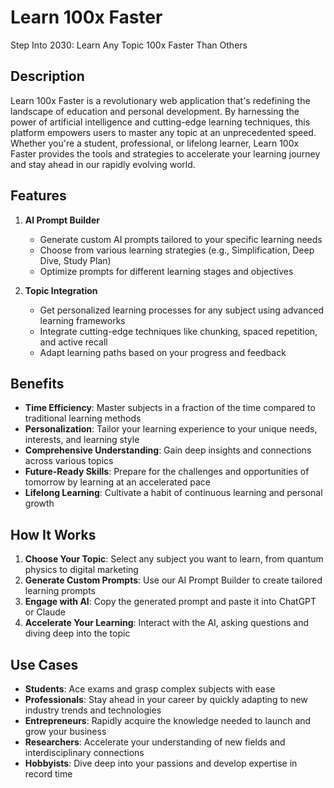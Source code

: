 # Learn 100x Faster

Step Into 2030: Learn Any Topic 100x Faster Than Others

## Description

Learn 100x Faster is a revolutionary web application that's redefining the landscape of education and personal development. By harnessing the power of artificial intelligence and cutting-edge learning techniques, this platform empowers users to master any topic at an unprecedented speed. Whether you're a student, professional, or lifelong learner, Learn 100x Faster provides the tools and strategies to accelerate your learning journey and stay ahead in our rapidly evolving world.

## Features

1. **AI Prompt Builder**
   - Generate custom AI prompts tailored to your specific learning needs
   - Choose from various learning strategies (e.g., Simplification, Deep Dive, Study Plan)
   - Optimize prompts for different learning stages and objectives

2. **Topic Integration**
   - Get personalized learning processes for any subject using advanced learning frameworks
   - Integrate cutting-edge techniques like chunking, spaced repetition, and active recall
   - Adapt learning paths based on your progress and feedback

## Benefits

- **Time Efficiency**: Master subjects in a fraction of the time compared to traditional learning methods
- **Personalization**: Tailor your learning experience to your unique needs, interests, and learning style
- **Comprehensive Understanding**: Gain deep insights and connections across various topics
- **Future-Ready Skills**: Prepare for the challenges and opportunities of tomorrow by learning at an accelerated pace
- **Lifelong Learning**: Cultivate a habit of continuous learning and personal growth

## How It Works

1. **Choose Your Topic**: Select any subject you want to learn, from quantum physics to digital marketing
2. **Generate Custom Prompts**: Use our AI Prompt Builder to create tailored learning prompts
3. **Engage with AI**: Copy the generated prompt and paste it into ChatGPT or Claude
4. **Accelerate Your Learning**: Interact with the AI, asking questions and diving deep into the topic

## Use Cases

- **Students**: Ace exams and grasp complex subjects with ease
- **Professionals**: Stay ahead in your career by quickly adapting to new industry trends and technologies
- **Entrepreneurs**: Rapidly acquire the knowledge needed to launch and grow your business
- **Researchers**: Accelerate your understanding of new fields and interdisciplinary connections
- **Hobbyists**: Dive deep into your passions and develop expertise in record time
